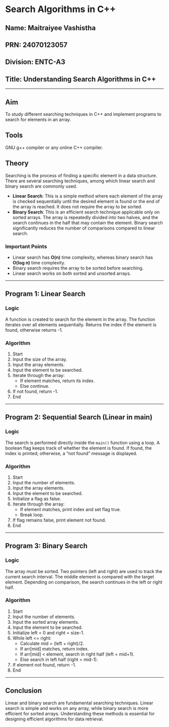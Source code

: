 # Search Algorithms in C++
## Name: Maitraiyee Vashistha
## PRN: 24070123057
## Division: ENTC-A3
## Title: Understanding Search Algorithms in C++
-----


## Aim
To study different searching techniques in C++ and implement programs to search for elements in an array.

## Tools
GNU g++ compiler or any online C++ compiler.

## Theory
Searching is the process of finding a specific element in a data structure. There are several searching techniques, among which linear search and binary search are commonly used.

- **Linear Search**: This is a simple method where each element of the array is checked sequentially until the desired element is found or the end of the array is reached. It does not require the array to be sorted.
- **Binary Search**: This is an efficient search technique applicable only on sorted arrays. The array is repeatedly divided into two halves, and the search continues in the half that may contain the element. Binary search significantly reduces the number of comparisons compared to linear search.

### Important Points
- Linear search has **O(n)** time complexity, whereas binary search has **O(log n)** time complexity.  
- Binary search requires the array to be sorted before searching.  
- Linear search works on both sorted and unsorted arrays.  

---

## Program 1: Linear Search

### Logic
A function is created to search for the element in the array. The function iterates over all elements sequentially. Returns the index if the element is found, otherwise returns -1.

### Algorithm
1. Start  
2. Input the size of the array.  
3. Input the array elements.  
4. Input the element to be searched.  
5. Iterate through the array:  
   - If element matches, return its index.  
   - Else continue.  
6. If not found, return -1.  
7. End  

---

## Program 2: Sequential Search (Linear in main)

### Logic
The search is performed directly inside the `main()` function using a loop. A boolean flag keeps track of whether the element is found. If found, the index is printed; otherwise, a “not found” message is displayed.

### Algorithm
1. Start  
2. Input the number of elements.  
3. Input the array elements.  
4. Input the element to be searched.  
5. Initialize a flag as false.  
6. Iterate through the array:  
   - If element matches, print index and set flag true.  
   - Break loop.  
7. If flag remains false, print element not found.  
8. End  

---

## Program 3: Binary Search

### Logic
The array must be sorted. Two pointers (left and right) are used to track the current search interval. The middle element is compared with the target element. Depending on comparison, the search continues in the left or right half.

### Algorithm
1. Start  
2. Input the number of elements.  
3. Input the sorted array elements.  
4. Input the element to be searched.  
5. Initialize left = 0 and right = size-1.  
6. While left <= right:  
   - Calculate mid = (left + right)/2.  
   - If arr[mid] matches, return index.  
   - If arr[mid] < element, search in right half (left = mid+1).  
   - Else search in left half (right = mid-1).  
7. If element not found, return -1.  
8. End  

---

## Conclusion
Linear and binary search are fundamental searching techniques. Linear search is simple and works on any array, while binary search is more efficient for sorted arrays. Understanding these methods is essential for designing efficient algorithms for data retrieval.
